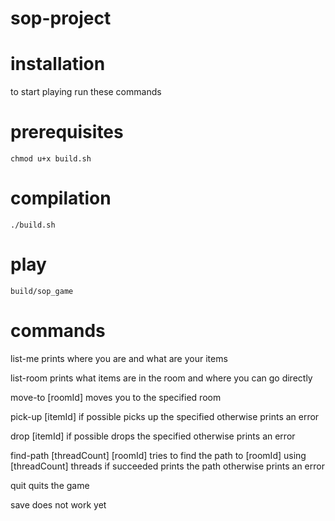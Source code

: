 # sop-project

# installation

to start playing run these commands

# prerequisites

`chmod u+x build.sh`

# compilation

`./build.sh`

# play

`build/sop_game`

# commands

list-me
prints where you are and what are your items

list-room
prints what items are in the room and where you can go directly

move-to [roomId]
moves you to the specified room

pick-up [itemId]
if possible picks up the specified otherwise prints an error

drop [itemId]
if possible drops the specified otherwise prints an error

find-path [threadCount] [roomId]
tries to find the path to [roomId] using [threadCount] threads
if succeeded prints the path
otherwise prints an error

quit
quits the game

save
does not work yet
